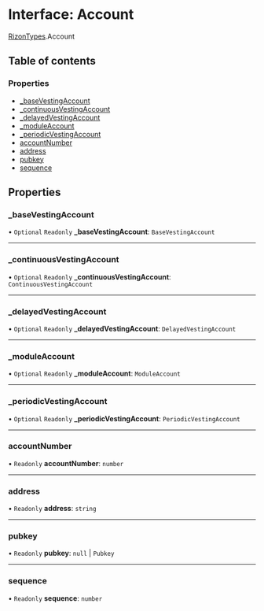 # Interface: Account

[RizonTypes](../modules/RizonTypes.md).Account

## Table of contents

### Properties

- [\_baseVestingAccount](RizonTypes.Account.md#_basevestingaccount)
- [\_continuousVestingAccount](RizonTypes.Account.md#_continuousvestingaccount)
- [\_delayedVestingAccount](RizonTypes.Account.md#_delayedvestingaccount)
- [\_moduleAccount](RizonTypes.Account.md#_moduleaccount)
- [\_periodicVestingAccount](RizonTypes.Account.md#_periodicvestingaccount)
- [accountNumber](RizonTypes.Account.md#accountnumber)
- [address](RizonTypes.Account.md#address)
- [pubkey](RizonTypes.Account.md#pubkey)
- [sequence](RizonTypes.Account.md#sequence)

## Properties

### \_baseVestingAccount

• `Optional` `Readonly` **\_baseVestingAccount**: `BaseVestingAccount`

___

### \_continuousVestingAccount

• `Optional` `Readonly` **\_continuousVestingAccount**: `ContinuousVestingAccount`

___

### \_delayedVestingAccount

• `Optional` `Readonly` **\_delayedVestingAccount**: `DelayedVestingAccount`

___

### \_moduleAccount

• `Optional` `Readonly` **\_moduleAccount**: `ModuleAccount`

___

### \_periodicVestingAccount

• `Optional` `Readonly` **\_periodicVestingAccount**: `PeriodicVestingAccount`

___

### accountNumber

• `Readonly` **accountNumber**: `number`

___

### address

• `Readonly` **address**: `string`

___

### pubkey

• `Readonly` **pubkey**: ``null`` \| `Pubkey`

___

### sequence

• `Readonly` **sequence**: `number`
